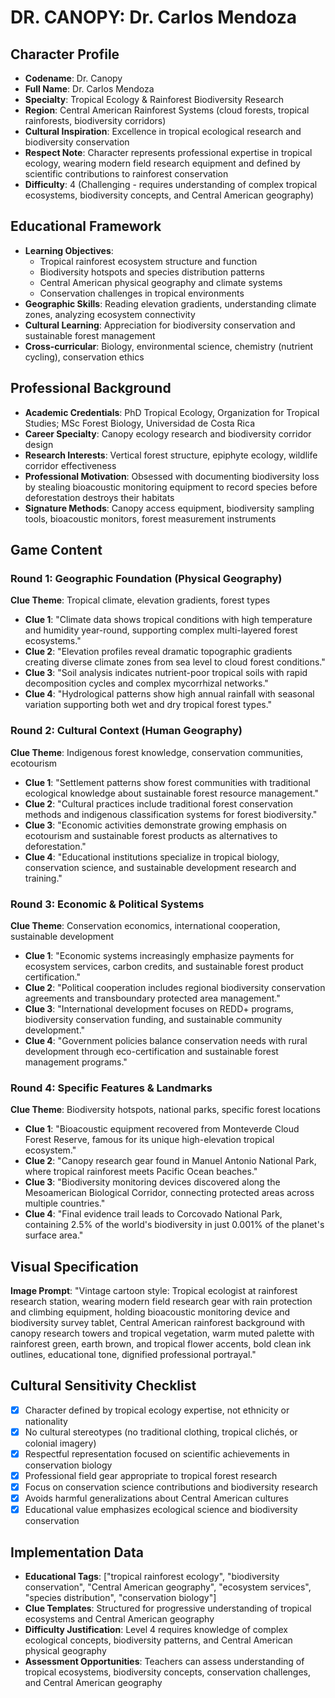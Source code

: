 # DR. CANOPY: Dr. Carlos Mendoza

## Character Profile
- **Codename**: Dr. Canopy
- **Full Name**: Dr. Carlos Mendoza
- **Specialty**: Tropical Ecology & Rainforest Biodiversity Research
- **Region**: Central American Rainforest Systems (cloud forests, tropical rainforests, biodiversity corridors)
- **Cultural Inspiration**: Excellence in tropical ecological research and biodiversity conservation
- **Respect Note**: Character represents professional expertise in tropical ecology, wearing modern field research equipment and defined by scientific contributions to rainforest conservation
- **Difficulty**: 4 (Challenging - requires understanding of complex tropical ecosystems, biodiversity concepts, and Central American geography)

## Educational Framework
- **Learning Objectives**: 
  - Tropical rainforest ecosystem structure and function
  - Biodiversity hotspots and species distribution patterns
  - Central American physical geography and climate systems
  - Conservation challenges in tropical environments
- **Geographic Skills**: Reading elevation gradients, understanding climate zones, analyzing ecosystem connectivity
- **Cultural Learning**: Appreciation for biodiversity conservation and sustainable forest management
- **Cross-curricular**: Biology, environmental science, chemistry (nutrient cycling), conservation ethics

## Professional Background
- **Academic Credentials**: PhD Tropical Ecology, Organization for Tropical Studies; MSc Forest Biology, Universidad de Costa Rica
- **Career Specialty**: Canopy ecology research and biodiversity corridor design
- **Research Interests**: Vertical forest structure, epiphyte ecology, wildlife corridor effectiveness
- **Professional Motivation**: Obsessed with documenting biodiversity loss by stealing bioacoustic monitoring equipment to record species before deforestation destroys their habitats
- **Signature Methods**: Canopy access equipment, biodiversity sampling tools, bioacoustic monitors, forest measurement instruments

## Game Content

### Round 1: Geographic Foundation (Physical Geography)
**Clue Theme**: Tropical climate, elevation gradients, forest types
- **Clue 1**: "Climate data shows tropical conditions with high temperature and humidity year-round, supporting complex multi-layered forest ecosystems."
- **Clue 2**: "Elevation profiles reveal dramatic topographic gradients creating diverse climate zones from sea level to cloud forest conditions."
- **Clue 3**: "Soil analysis indicates nutrient-poor tropical soils with rapid decomposition cycles and complex mycorrhizal networks."
- **Clue 4**: "Hydrological patterns show high annual rainfall with seasonal variation supporting both wet and dry tropical forest types."

### Round 2: Cultural Context (Human Geography)
**Clue Theme**: Indigenous forest knowledge, conservation communities, ecotourism
- **Clue 1**: "Settlement patterns show forest communities with traditional ecological knowledge about sustainable forest resource management."
- **Clue 2**: "Cultural practices include traditional forest conservation methods and indigenous classification systems for forest biodiversity."
- **Clue 3**: "Economic activities demonstrate growing emphasis on ecotourism and sustainable forest products as alternatives to deforestation."
- **Clue 4**: "Educational institutions specialize in tropical biology, conservation science, and sustainable development research and training."

### Round 3: Economic & Political Systems
**Clue Theme**: Conservation economics, international cooperation, sustainable development
- **Clue 1**: "Economic systems increasingly emphasize payments for ecosystem services, carbon credits, and sustainable forest product certification."
- **Clue 2**: "Political cooperation includes regional biodiversity conservation agreements and transboundary protected area management."
- **Clue 3**: "International development focuses on REDD+ programs, biodiversity conservation funding, and sustainable community development."
- **Clue 4**: "Government policies balance conservation needs with rural development through eco-certification and sustainable forest management programs."

### Round 4: Specific Features & Landmarks
**Clue Theme**: Biodiversity hotspots, national parks, specific forest locations
- **Clue 1**: "Bioacoustic equipment recovered from Monteverde Cloud Forest Reserve, famous for its unique high-elevation tropical ecosystem."
- **Clue 2**: "Canopy research gear found in Manuel Antonio National Park, where tropical rainforest meets Pacific Ocean beaches."
- **Clue 3**: "Biodiversity monitoring devices discovered along the Mesoamerican Biological Corridor, connecting protected areas across multiple countries."
- **Clue 4**: "Final evidence trail leads to Corcovado National Park, containing 2.5% of the world's biodiversity in just 0.001% of the planet's surface area."

## Visual Specification
**Image Prompt**: "Vintage cartoon style: Tropical ecologist at rainforest research station, wearing modern field research gear with rain protection and climbing equipment, holding bioacoustic monitoring device and biodiversity survey tablet, Central American rainforest background with canopy research towers and tropical vegetation, warm muted palette with rainforest green, earth brown, and tropical flower accents, bold clean ink outlines, educational tone, dignified professional portrayal."

## Cultural Sensitivity Checklist
- [x] Character defined by tropical ecology expertise, not ethnicity or nationality
- [x] No cultural stereotypes (no traditional clothing, tropical clichés, or colonial imagery)
- [x] Respectful representation focused on scientific achievements in conservation biology
- [x] Professional field gear appropriate to tropical forest research
- [x] Focus on conservation science contributions and biodiversity research
- [x] Avoids harmful generalizations about Central American cultures
- [x] Educational value emphasizes ecological science and biodiversity conservation

## Implementation Data
- **Educational Tags**: ["tropical rainforest ecology", "biodiversity conservation", "Central American geography", "ecosystem services", "species distribution", "conservation biology"]
- **Clue Templates**: Structured for progressive understanding of tropical ecosystems and Central American geography
- **Difficulty Justification**: Level 4 requires knowledge of complex ecological concepts, biodiversity patterns, and Central American physical geography
- **Assessment Opportunities**: Teachers can assess understanding of tropical ecosystems, biodiversity concepts, conservation challenges, and Central American geography